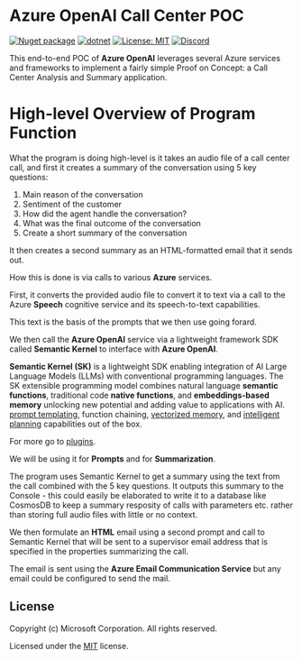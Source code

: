 # Azure OpenAI Call Center POC

[![Nuget package](https://img.shields.io/nuget/vpre/Microsoft.SemanticKernel)](https://www.nuget.org/packages/Microsoft.SemanticKernel/)
[![dotnet](https://github.com/microsoft/semantic-kernel/actions/workflows/dotnet-ci.yml/badge.svg?branch=main)](https://github.com/microsoft/semantic-kernel/actions/workflows/dotnet-ci.yml)
[![License: MIT](https://img.shields.io/github/license/microsoft/semantic-kernel)](https://github.com/microsoft/semantic-kernel/blob/main/LICENSE)
[![Discord](https://img.shields.io/discord/1063152441819942922?label=Discord&logo=discord&logoColor=white&color=d82679)](https://aka.ms/SKDiscord)

This end-to-end POC of **Azure OpenAI** leverages several Azure services and frameworks to implement a fairly simple Proof on Concept: a Call Center Analysis and Summary application.

# High-level Overview of Program Function
What the program is doing high-level is it takes an audio file of a call center call, and first it creates a summary of the conversation using 5 key questions:

1. Main reason of the conversation 
2. Sentiment of the customer 
3. How did the agent handle the conversation? 
4. What was the final outcome of the conversation 
5. Create a short summary of the conversation

It then creates a second summary as an HTML-formatted email that it sends out.

How this is done is via calls to various **Azure** services.

First, it converts the provided audio file to convert it to text via a call to the Azure **Speech** cognitive service and its speech-to-text capabilities.

This text is the basis of the prompts that we then use going forard. 

We then call the **Azure OpenAI** service via a lightweight framework SDK called **Semantic Kernel** to interface with **Azure OpenAI**.

**Semantic Kernel (SK)** is a lightweight SDK enabling integration of AI Large
Language Models (LLMs) with conventional programming languages. The SK extensible
programming model combines natural language **semantic functions**, traditional
code **native functions**, and **embeddings-based memory** unlocking new potential
and adding value to applications with AI. [prompt templating](docs/PROMPT_TEMPLATE_LANGUAGE.md), function chaining, [vectorized memory](docs/EMBEDDINGS.md), and [intelligent planning](docs/PLANNERS.md) capabilities out of the box.

For more go to [plugins](https://learn.microsoft.com/semantic-kernel/howto/).

We will be using it for **Prompts** and for **Summarization**.

The program uses Semantic Kernel to get a summary using the text from the call combined with the 5 key questions.  It outputs this summary to the Console - this could easily be elaborated to write it to a database like CosmosDB to keep a summary resposity of calls with parameters etc. rather than storing full audio files with little or no context.

We then formulate an **HTML** email using a second prompt and call to Semantic Kernel that will be sent to a supervisor email address that is specified in the properties summarizing the call.

The email is sent using the **Azure Email Communication Service** but any email could be configured to send the mail.

## License

Copyright (c) Microsoft Corporation. All rights reserved.

Licensed under the [MIT](LICENSE) license.
